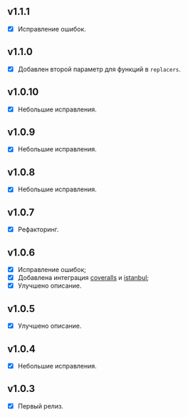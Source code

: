 ## v1.1.1

- [x] Исправление ошибок.

## v1.1.0

- [x] Добавлен второй параметр для функций в `replacers`.

## v1.0.10

- [x] Небольшие исправления.

## v1.0.9

- [x] Небольшие исправления.

## v1.0.8

- [x] Небольшие исправления.

## v1.0.7

- [x] Рефакторинг.

## v1.0.6

- [x] Исправление ошибок;
- [x] Добавлена интеграция [coveralls](https://github.com/cainus/node-coveralls) и [istanbul](https://github.com/gotwarlost/istanbul);
- [x] Улучшено описание.

## v1.0.5

- [x] Улучшено описание.

## v1.0.4

- [x] Небольшие исправления.

## v1.0.3

- [x] Первый релиз.
